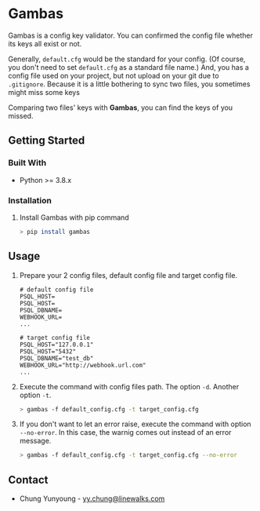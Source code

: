 # Gambas
Gambas is a config key validator. You can confirmed the config file whether its keys all exist or not.

Generally, `default.cfg` would be the standard for your config. (Of course, you don't need to set `default.cfg` as a standard file name.) And, you has a config file used on your project, but not upload on your git due to `.gitignore`. Because it is a little bothering to sync two files, you sometimes might miss some keys 

Comparing two files' keys with **Gambas**, you can find the keys of  you missed.

## Getting Started
### Built With
- Python >= 3.8.x

### Installation

1. Install Gambas with pip command
    ```sh
    > pip install gambas
    ```

## Usage

1. Prepare your 2 config files, default config file and target config file.
    ```
    # default config file
    PSQL_HOST=
    PSQL_HOST=
    PSQL_DBNAME=
    WEBHOOK_URL=
    ...
    ```
    ```
    # target config file
    PSQL_HOST="127.0.0.1"
    PSQL_HOST="5432"
    PSQL_DBNAME="test_db"
    WEBHOOK_URL="http://webhook.url.com"
    ...
    ```

2. Execute the command with config files path. The option `-d`. Another option `-t`.
    ```sh
    > gambas -f default_config.cfg -t target_config.cfg
    ```

3. If you don't want to let an error raise, execute the command with option `--no-error`. In this case, the warnig comes out instead of an error message.
    ```sh
    > gambas -f default_config.cfg -t target_config.cfg --no-error
    ```

## Contact
- Chung Yunyoung - yy.chung@linewalks.com
